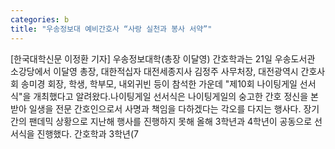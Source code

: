 ```yaml
---
categories: b
title: "우송정보대 예비간호사 “사랑 실천과 봉사 서약”"
---
```

[한국대학신문 이정환 기자] 우송정보대학(총장 이달영) 간호학과는 21일 우송도서관 소강당에서 이달영 총장, 대한적십자 대전세종지사 김정주 사무처장, 대전광역시 간호사회 송미경 회장, 학생, 학부모, 내외귀빈 등이 참석한 가운데 "제10회 나이팅게일 선서식"을 개최했다고 알려왔다.나이팅게일 선서식은 나이팅게일의 숭고한 간호 정신을 본받아 일생을 전문 간호인으로서 사명과 책임을 다하겠다는 각오를 다지는 행사다. 장기간의 팬데믹 상황으로 지난해 행사를 진행하지 못해 올해 3학년과 4학년이 공동으로 선서식을 진행했다. 간호학과 3학년(7